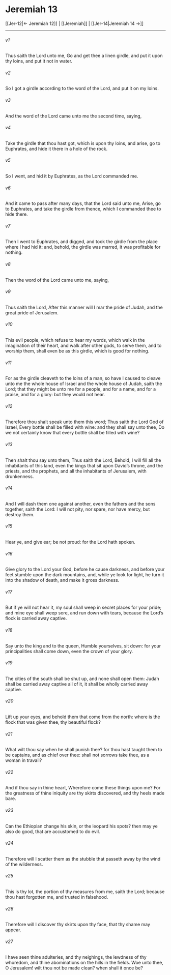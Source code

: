 # Jeremiah 13

[[Jer-12|← Jeremiah 12]] | [[Jeremiah]] | [[Jer-14|Jeremiah 14 →]]
***

###### v1
Thus saith the Lord unto me, Go and get thee a linen girdle, and put it upon thy loins, and put it not in water.
###### v2
So I got a girdle according to the word of the Lord, and put it on my loins.
###### v3
And the word of the Lord came unto me the second time, saying,
###### v4
Take the girdle that thou hast got, which is upon thy loins, and arise, go to Euphrates, and hide it there in a hole of the rock.
###### v5
So I went, and hid it by Euphrates, as the Lord commanded me.
###### v6
And it came to pass after many days, that the Lord said unto me, Arise, go to Euphrates, and take the girdle from thence, which I commanded thee to hide there.
###### v7
Then I went to Euphrates, and digged, and took the girdle from the place where I had hid it: and, behold, the girdle was marred, it was profitable for nothing.
###### v8
Then the word of the Lord came unto me, saying,
###### v9
Thus saith the Lord, After this manner will I mar the pride of Judah, and the great pride of Jerusalem.
###### v10
This evil people, which refuse to hear my words, which walk in the imagination of their heart, and walk after other gods, to serve them, and to worship them, shall even be as this girdle, which is good for nothing.
###### v11
For as the girdle cleaveth to the loins of a man, so have I caused to cleave unto me the whole house of Israel and the whole house of Judah, saith the Lord; that they might be unto me for a people, and for a name, and for a praise, and for a glory: but they would not hear.
###### v12
Therefore thou shalt speak unto them this word; Thus saith the Lord God of Israel, Every bottle shall be filled with wine: and they shall say unto thee, Do we not certainly know that every bottle shall be filled with wine?
###### v13
Then shalt thou say unto them, Thus saith the Lord, Behold, I will fill all the inhabitants of this land, even the kings that sit upon David’s throne, and the priests, and the prophets, and all the inhabitants of Jerusalem, with drunkenness.
###### v14
And I will dash them one against another, even the fathers and the sons together, saith the Lord: I will not pity, nor spare, nor have mercy, but destroy them.
###### v15
Hear ye, and give ear; be not proud: for the Lord hath spoken.
###### v16
Give glory to the Lord your God, before he cause darkness, and before your feet stumble upon the dark mountains, and, while ye look for light, he turn it into the shadow of death, and make it gross darkness.
###### v17
But if ye will not hear it, my soul shall weep in secret places for your pride; and mine eye shall weep sore, and run down with tears, because the Lord’s flock is carried away captive.
###### v18
Say unto the king and to the queen, Humble yourselves, sit down: for your principalities shall come down, even the crown of your glory.
###### v19
The cities of the south shall be shut up, and none shall open them: Judah shall be carried away captive all of it, it shall be wholly carried away captive.
###### v20
Lift up your eyes, and behold them that come from the north: where is the flock that was given thee, thy beautiful flock?
###### v21
What wilt thou say when he shall punish thee? for thou hast taught them to be captains, and as chief over thee: shall not sorrows take thee, as a woman in travail?
###### v22
And if thou say in thine heart, Wherefore come these things upon me? For the greatness of thine iniquity are thy skirts discovered, and thy heels made bare.
###### v23
Can the Ethiopian change his skin, or the leopard his spots? then may ye also do good, that are accustomed to do evil.
###### v24
Therefore will I scatter them as the stubble that passeth away by the wind of the wilderness.
###### v25
This is thy lot, the portion of thy measures from me, saith the Lord; because thou hast forgotten me, and trusted in falsehood.
###### v26
Therefore will I discover thy skirts upon thy face, that thy shame may appear.
###### v27
I have seen thine adulteries, and thy neighings, the lewdness of thy whoredom, and thine abominations on the hills in the fields. Woe unto thee, O Jerusalem! wilt thou not be made clean? when shall it once be? 
